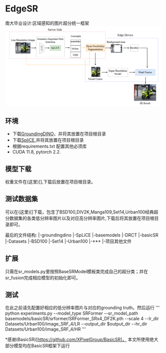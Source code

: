 # EdgeSR
南大毕业设计:区域感知的图片超分统一框架
![framework](framework.png "EdgeSR")

## 环境
- 下载[GroundingDINO](https://github.com/IDEA-Research/GroundingDINO)，并将其放置在项目根目录
- 下载[SpliCE](https://github.com/AI4LIFE-GROUP/SpLiCE),并将其放置在项目根目录
- 根据requirements.txt 配置其他必须库
- CUDA 11.8, pytorch 2.2.
## 模型下载
权重文件在(这里)[],下载后放置在项目根目录。

## 测试数据集
可以在(这里)[]下载，包含了BSD100,DIV2K,Manga109,Set14,Urban100经典超分数据集的各类低分辨率图片以及对应高分辨率图片,下载后将其放置在项目根目录即可。

最后的文件结构:
|-groundingdino
|-SpLiCE
|-basemodels
    |-DRCT
    |-basicSR
|-Datasets
   |-BSD100
   |-Set14
   |-Urban100
   |-***
|-项目其他文件

## 扩展
只需在sr_models.py里按照BaseSRModel模板类完成自己的超分类；并在sr_fusion完成相应模型的初始化即可。

## 测试
在此之前请先配置好相应的低分辨率图片与对应的grounding truth。然后运行 
'''
python experiments.py --model_type SRFormer --sr_model_path basemodels/basicSR/srformer/SRFormer_SRx4_DF2K.pth --scale 4 --lr_dir Datasets/Urban100/image_SRF_4/LR --output_dir $output_dir --hr_dir Datasets/Urban100/image_SRF_4/HR
'''


*感谢(BasicSR)[https://github.com/XPixelGroup/BasicSR]， 本文所使用绝大部分模型均在BasicSR框架下运行